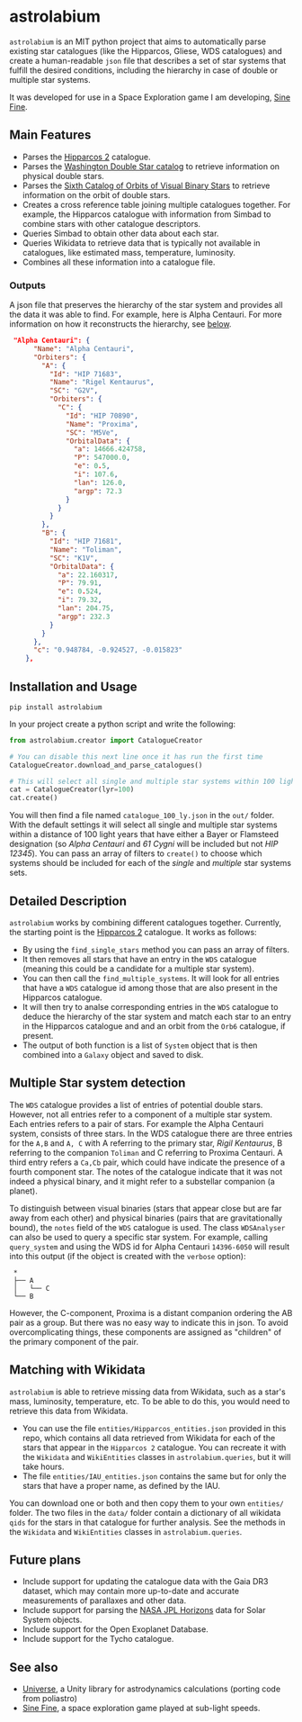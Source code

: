 # astrolabium
`astrolabium` is an MIT python project that aims to automatically parse existing star catalogues (like the Hipparcos, Gliese, WDS catalogues) and create a human-readable `json` file that describes a set of star systems that fulfill the desired conditions, including the hierarchy in case of double or multiple star systems.

It was developed for use in a Space Exploration game I am developing, [Sine Fine](https://vindemiatrixcollective.com).

## Main Features
* Parses the [Hipparcos 2](https://cdsarc.u-strasbg.fr/viz-bin/cat/I/311) catalogue.
* Parses the [Washington Double Star catalog](https://cdsarc.cds.unistra.fr/viz-bin/cat/B/wds) to retrieve information on physical double stars.
* Parses the [Sixth Catalog of Orbits of Visual Binary Stars](https://www.astro.gsu.edu/wds/orb6/orb6.html) to retrieve information on the orbit of double stars.
* Creates a cross reference table joining multiple catalogues together. For example, the Hipparcos catalogue with information from Simbad to combine stars with other catalogue descriptors.
* Queries Simbad to obtain other data about each star.
* Queries Wikidata to retrieve data that is typically not available in catalogues, like estimated mass, temperature, luminosity.
* Combines all these information into a catalogue file.

### Outputs
A json file that preserves the hierarchy of the star system and provides all the data it was able to find. For example, here is Alpha Centauri. For more information on how it reconstructs the hierarchy, see [below](#multiple-star-system-detection).
```json
 "Alpha Centauri": {
      "Name": "Alpha Centauri",
      "Orbiters": {
        "A": {
          "Id": "HIP 71683",
          "Name": "Rigel Kentaurus",
          "SC": "G2V",
          "Orbiters": {
            "C": {
              "Id": "HIP 70890",
              "Name": "Proxima",
              "SC": "M5Ve",
              "OrbitalData": {
                "a": 14666.424758,
                "P": 547000.0,
                "e": 0.5,
                "i": 107.6,
                "lan": 126.0,
                "argp": 72.3
              }
            }
          }
        },
        "B": {
          "Id": "HIP 71681",
          "Name": "Toliman",
          "SC": "K1V",
          "OrbitalData": {
            "a": 22.160317,
            "P": 79.91,
            "e": 0.524,
            "i": 79.32,
            "lan": 204.75,
            "argp": 232.3
          }
        }
      },
      "c": "0.948784, -0.924527, -0.015823"
    },
```
## Installation and Usage
```
pip install astrolabium
```
In your project create a python script and write the following:
```py
from astrolabium.creator import CatalogueCreator

# You can disable this next line once it has run the first time
CatalogueCreator.download_and_parse_catalogues()

# This will select all single and multiple star systems within 100 light years
cat = CatalogueCreator(lyr=100)
cat.create()
```
You will then find a file named `catalogue_100_ly.json` in the `out/` folder. With the default settings it will select all single and multiple star systems within a distance of 100 light years that have either a Bayer or Flamsteed designation (so _Alpha Centauri_ and _61 Cygni_ will be included but not _HIP 12345_). You can pass an array of filters to `create()` to choose which systems should be included for each of the _single_ and _multiple_ star systems sets.

## Detailed Description
`astrolabium` works by combining different catalogues together. Currently, the starting point is the [Hipparcos 2](https://cdsarc.u-strasbg.fr/viz-bin/cat/I/311) catalogue. It works as follows: 
* By using the `find_single_stars` method you can pass an array of filters.
* It then removes all stars that have an entry in the `WDS` catalogue (meaning this could be a candidate for a multiple star system).
* You can then call the `find_multiple_systems`. It will look for all entries that have a `WDS` catalogue id among those that are also present in the Hipparcos catalogue.
* It will then try to analse corresponding entries in the `WDS` catalogue to deduce the hierarchy of the star system and match each star to an entry in the Hipparcos catalogue and and an orbit from the `Orb6` catalogue, if present.
* The output of both function is a list of `System` object that is then combined into a `Galaxy` object and saved to disk.

## Multiple Star system detection
The `WDS` catalogue provides a list of entries of potential double stars. However, not all entries refer to a component of a multiple star system. Each entries refers to a pair of stars. For example the Alpha Centauri system, consists of three stars. In the WDS catalogue there are three entries for the `A,B` and `A, C` with A referring to the primary star, _Rigil Kentaurus_, B referring to the companion `Toliman` and C referring to Proxima Centauri. A third entry refers a `Ca,Cb` pair, which could have indicate the presence of a fourth component star. The notes of the catalogue indicate that it was not indeed a physical binary, and it might refer to a substellar companion (a planet).

To distinguish between visual binaries (stars that appear close but are far away from each other) and physical binaries (pairs that are gravitationally bound), the `notes` field of the `WDS` catalogue is used. The class `WDSAnalyser` can also be used to query a specific star system. For example, calling `query_system` and using the WDS id for Alpha Centauri `14396-6050` will result into this output (if the object is created with the `verbose` option):
```
 *
 ├── A
 │   └── C
 └── B
```
However, the C-component, Proxima is a distant companion ordering the AB pair as a group. But there was no easy way to indicate this in json. To avoid overcomplicating things, these components are assigned as "children" of the primary component of the pair.

## Matching with Wikidata
`astrolabium` is able to retrieve missing data from Wikidata, such as a star's mass, luminosity, temperature, etc. To be able to do this, you would need to retrieve this data from Wikidata. 
* You can use the file `entities/Hipparcos_entities.json` provided in this repo, which contains all data retrieved from Wikidata for each of the stars that appear in the `Hipparcos 2` catalogue. You can recreate it with the `Wikidata` and `WikiEntities` classes in `astrolabium.queries`, but it will take hours.
* The file `entities/IAU_entities.json` contains the same but for only the stars that have a proper name, as defined by the IAU.

You can download one or both and then copy them to your own `entities/` folder. The two files in the `data/` folder contain a dictionary of all wikidata `qids` for the stars in that catalogue for further analysis. See the methods in the `Wikidata` and `WikiEntities` classes in `astrolabium.queries`.

## Future plans
* Include support for updating the catalogue data with the Gaia DR3 dataset, which may contain more up-to-date and accurate measurements of parallaxes and other data.
* Include support for parsing the [NASA JPL Horizons](https://ssd.jpl.nasa.gov/horizons/app.html) data for Solar System objects.
* Include support for the Open Exoplanet Database.
* Include support for the Tycho catalogue.

## See also
* [Universe](https://github.com/TheWand3rer/Universe), a Unity library for astrodynamics calculations (porting code from poliastro)
* [Sine Fine](https://vindemiatrixcollective.com), a space exploration game played at sub-light speeds.
